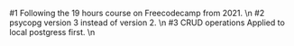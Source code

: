 #1 Following the 19 hours course on Freecodecamp from 2021. \n
#2 psycopg version 3 instead of version 2. \n
#3 CRUD operations Applied to local postgress first. \n
